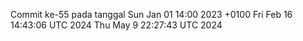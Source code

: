 Commit ke-55 pada tanggal Sun Jan 01 14:00 2023 +0100
Fri Feb 16 14:43:06 UTC 2024
Thu May  9 22:27:43 UTC 2024
